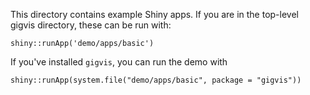 This directory contains example Shiny apps. If you are in the top-level gigvis directory, these can be run with:

```
shiny::runApp('demo/apps/basic')
```

If you've installed `gigvis`, you can run the demo with 

```
shiny::runApp(system.file("demo/apps/basic", package = "gigvis"))
```
